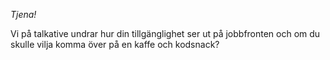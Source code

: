 *Tjena!*

Vi på talkative undrar hur din tillgänglighet ser ut på jobbfronten och om du skulle vilja komma över på en kaffe och kodsnack?


